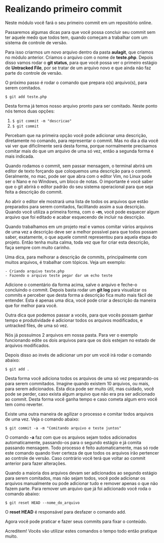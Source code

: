 # Realizando primeiro commit

Neste módulo você fará o seu primeiro commit em um repositório online.

Passaremos algumas dicas para que você possa concluir seu commit sem ter aquele medo que todos tem, quando começam a trabalhar com um sistema de controle de versão.

Para isso criarmos um novo arquivo dentro da pasta **aulagit**, que criamos no módulo anterior. Criamos o arquivo com o nome de **teste.php**. Depois disso vamos rodar o **git status**, para que você possa ver o primeiro estágio de **Untracked File**, por se tratar de um arquivo novo e que ainda não faz parte do controle de versão.

O próximo passo é rodar o comando que prepara o(s) arquivo(s), para serem comitados.

`$ git add teste.php`

Desta forma já temos nosso arquivo pronto para ser comitado. Neste ponto nós temos duas opções:

1. `$ git commit -m "descricao"`
2. `$ git commit`

Percebam que na primeira opção você pode adicionar uma descrição, diretamente no comando, para representar o commit. Mas no dia a dia você vai ver que dificilmente será desta forma, porque normalmente precisamos comitar mais do que um arquivo de uma só vez, então a segunda forma é mais indicada.

Quando rodamos o commit, sem passar mensagem, o terminal abrirá um editor de texto forçando que coloquemos uma descrição para o commit. Geralmente, no mac, pode ser que abra com o editor Vim, no Linux pode ser o Nano e no Windows, um bloco de notas. O importante é você saber que o git abrirá o editor padrão do seu sistema operacional para que seja feita a descrição do commit.

Ao abrir o editor ele mostrará uma lista de todos os arquivos que estão preparados para serem comitados, facilitando assim a sua descrição. Quando você utiliza a primeira forma, com o **-m**, você pode esquecer algum arquivo que foi editado e acabar esquecendo de incluir na descrição.

Quando trabalhamos em um projeto real e vamos comitar vários arquivos de uma vez a descrição deve ser a melhor possível para que todos possam saber, exatamente, o que aquele commit representou para aquela etapa do projeto. Então tenha muita calma, toda vez que for criar esta descrição, faça sempre com muito carinho.

Uma dica, para melhorar a descrição de commits, principalmente com muitos arquivos, é trabalhar com tópicos. Veja um exemplo:

```
- Criando arquivo teste.php
- Fazendo o arquivo teste pegar dar um echo teste
```

Adicione o comentário da forma acima, salve o arquivo e feche-o concluindo o commit. Depois basta rodar um **git log** para visualizar os commits e perceber que desta forma a descrição fica muito mais fácil de entender. Esta é apenas uma dica, você pode criar a descrição da maneira que for melhor para você.

Outra dica que podemos passar a vocês, para que vocês possam ganhar tempo e produtividade é adicionar todos os arquivos modificados, e untracked files, de uma só vez.

Nós já possuímos 2 arquivos em nossa pasta. Para ver o exemplo funcionando edite os dois arquivos para que os dois estejam no estado de arquivos modificados.

Depois disso ao invés de adicionar um por um você irá rodar o comando abaixo:

`$ git add .`

Desta forma você adiciona todos os arquivos de uma só vez preparando-os para serem commitados. Imagine quando existem 10 arquivos, ou mais, para serem adicionados. Esta dica pode ser muito útil, mas cuidado, você pode se perder, caso exista algum arquivo que não era pra ser adicionado ao commit. Desta forma você ganha tempo e caso cometa algum erro você tem como reverter.

Existe uma outra maneira de agilizar o processo e comitar todos arquivos de uma vez. Veja o comando abaixo:

`$ git commit -a -m "Comitando arquivo e teste juntos"`

O comando **-a** faz com que os arquivos sejam todos adicionados automaticamente, passando-os para o segundo estágio e já comita passando mensagem. Todo processo é feito automaticamente, mas só rode este comando quando tiver certeza de que todos os arquivos irão pertencer ao controle de versão. Caso contrário você terá que voltar ao commit anterior para fazer alterações.

Quando a maioria dos arquivos devam ser adicionados ao segundo estágio para serem comitados, mas não sejam todos, você pode adicionar os arquivos manualmente ou pode adicionar tudo e remover apenas o que não fazem parte. Para remover um arquivo que já foi adicionado você roda o comando abaixo:

`$ git reset HEAD --nome_do_arquivo`
  		  
 O **reset HEAD** é responsável para desfazer o comando add.

Agora você pode praticar e fazer seus commits para fixar o conteúdo.

Acreditem! Vocês vão utilizar estes comandos o tempo todo então pratique muito.